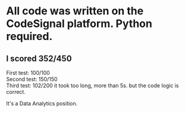 # All code was written on the CodeSignal platform. Python required.

## I scored 352/450

First test: 100/100  
Second test: 150/150  
Third test: 102/200 it took too long, more than 5s. but the code logic is correct.  
  
It's a Data Analytics position.
